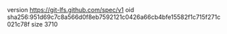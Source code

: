 version https://git-lfs.github.com/spec/v1
oid sha256:951d69c7c8a566d0f8eb7592121c0426a66cb4bfe15582f1c715f271c021c78f
size 3710
